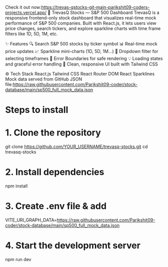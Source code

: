 
Check it out now:https://trevas-qstocks-git-main-parikshit09-coders-projects.vercel.app/
🧠 TrevasQ Stocks — S&P 500 Dashboard
TrevasQ is a responsive frontend-only stock dashboard that visualizes real-time mock performance of S&P 500 companies. Built with React.js, it lets users view price changes, search tickers, and explore sparkline charts with time frame filters like 1D, 5D, 1M, etc.

✨ Features
🔍 Search S&P 500 stocks by ticker symbol
📊 Real-time mock price updates
📈 Sparkline mini-charts (1D, 5D, 1M...)
📌 Dropdown filter for selecting timeframes
🧪 Error Boundaries for safe rendering
💡 Loading states and graceful error handling
🎯 Clean, responsive UI built with Tailwind CSS

⚙️ Tech Stack
    React.js
    Tailwind CSS
    React Router DOM
    React Sparklines
    Mock data served from GitHub JSON file:https://raw.githubusercontent.com/Parikshit09-coder/stock-database/main/sp500_full_mock_data.json

# Steps to install
# 1. Clone the repository
git clone https://github.com/YOUR_USERNAME/trevasq-stocks.git
cd trevasq-stocks

# 2. Install dependencies
npm install

# 3. Create .env file & add
VITE_URI_GRAPH_DATA=https://raw.githubusercontent.com/Parikshit09-coder/stock-database/main/sp500_full_mock_data.json

# 4. Start the development server
npm run dev

